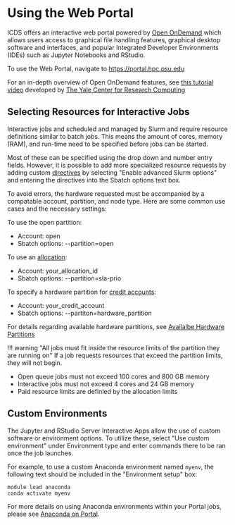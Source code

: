 # Using the Web Portal

ICDS offers an interactive web portal powered by [Open OnDemand](https://openondemand.org/)
which allows users access to graphical file handling features, graphical desktop software and
interfaces, and popular Integrated Developer Environments (IDEs) such as Jupyter Notebooks and RStudio.

To use the Web Portal, navigate to <https://portal.hpc.psu.edu>

For an in-depth overview of Open OnDemand features, see [this tutorial video](https://youtu.be/w1hbOppyUUc?si=Ubv0ymfeZmnD7Kzr)
developed by [The Yale Center for Research Computing](https://research.computing.yale.edu/)

## Selecting Resources for Interactive Jobs

Interactive jobs and scheduled and managed by Slurm and require resource definitions similar to
batch jobs. This means the amount of cores, memory (RAM), and run-time need to be specified before
jobs can be started.

Most of these can be specified using the drop down and number entry fields. However, it is possible to add 
more specialized resource requests by adding custom [directives](cli/slurm.md#slurm-resource-directives) by 
selecting "Enable advanced Slurm options" and entering the directives into the Sbatch options text box.

To avoid errors, the hardware requested must be accompanied by a compatable account, partition, and node type.
Here are some common use cases and the necessary settings:

To use the open partition:

 - Account: open
 - Sbatch options: --partition=open

To use an [allocation](paid-resources/allocations.md):

 - Account: your_allocation_id
 - Sbatch options: --partition=sla-prio

To specify a hardware partition for [credit accounts](paid-resources/credit-accounts.md):

 - Account: your_credit_account
 - Sbatch options: --partiton=hardware_partition

For details regarding available hardware partitions, see [Availalbe Hardware Partitions](paid-resources/credit-accounts.md/#available-hardware-partitions)

!!! warning "All jobs must fit inside the resource limits of the partition they are running on"
     If a job requests resources that exceed the partition limits, they will not begin.

- Open queue jobs must not exceed 100 cores and 800 GB memory
- Interactive jobs must not exceed 4 cores and 24 GB memory
- Paid resource limits are definied by the allocation limits

## Custom Environments

The Jupyter and RStudio Server Interactive Apps allow the use of custom software or environment options. 
To utilize these, select "Use custom environment" under Environment type and enter commands there to be ran 
once the job launches.

For example, to use a custom Anaconda environment named `myenv`, the following text should be included in 
the "Environment setup" box:

```
module load anaconda
conda activate myenv
```

For more details on using Anaconda environments within your Portal jobs, please see [Anaconda on 
Portal](../software/loading-packages/anaconda.md/#anaconda-on-portal).
